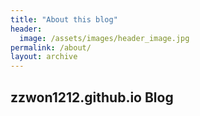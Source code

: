 ```yaml
---
title: "About this blog"
header:
  image: /assets/images/header_image.jpg
permalink: /about/
layout: archive
---
```


## zzwon1212.github.io Blog
